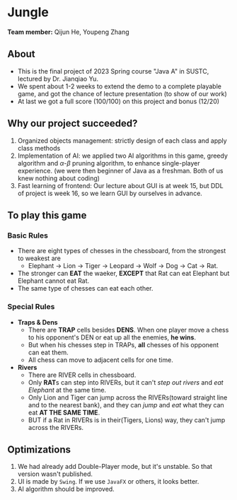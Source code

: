 # Jungle

**Team member:** Qijun He, Youpeng Zhang

## About

- This is the final project of 2023 Spring course "Java A" in SUSTC, lectured by Dr. Jianqiao Yu.
- We spent about 1-2 weeks to extend the demo to a complete playable game, and got the chance of lecture presentation (to show of our work)
- At last we got a full score (100/100) on this project and bonus (12/20)



## Why our project succeeded?

1. Organized objects management: strictly design of each class and apply class methods
2. Implementation of AI: we applied two AI algorithms in this game, greedy algorithm and $\alpha$-$\beta$ pruning algorithm, to enhance single-player experience. (we were then beginner of Java as a freshman. Both of us knew nothing about coding)
3. Fast learning of frontend: Our lecture about GUI is at week 15, but DDL of project is week 16, so we learn GUI by ourselves in advance.



## To play this game

### Basic Rules

- There are eight types of chesses in the chessboard, from the strongest to weakest are
  - Elephant → Lion → Tiger → Leopard → Wolf → Dog → Cat → Rat.
- The stronger can **EAT** the waeker, **EXCEPT** that Rat can eat Elephant but Elephant cannot eat Rat.
- The same type of chesses can eat each other.

### Special Rules

- **Traps & Dens**
  - There are **TRAP** cells besides **DENS**. When one player move a chess to his opponent's DEN or eat up all the enemies, **he wins**.
  - But when his chesses step in TRAPs, **all** chesses of his opponent can eat them.
  - All chess can move to adjacent cells for one time.
- **Rivers**
  - There are RIVER cells in chessboard.
  - Only **RAT**s can step into RIVERs, but it can't *step out rivers* and *eat Elephant* at the same time.
  - Only Lion and Tiger can jump across the RIVERs(toward straight line and to the nearest bank), and they can *jump* and *eat* what they can eat **AT THE SAME TIME**.
  - BUT if a Rat in RIVERs is in their(Tigers, Lions) way, they can't jump across the RIVERs.



## Optimizations

1. We had already add Double-Player mode, but it's unstable. So that version wasn't published.
2. UI is made by `Swing`. If we use `JavaFX` or others, it looks better.
3. AI algorithm should be improved.



